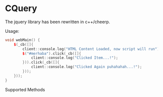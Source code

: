 # CQuery
The jquery library has been rewritten in c++/cheerp.

Usage:

```cpp
void webMain() {
    $(_cb([]{
        client::console.log("HTML Content Loaded, now script will run");
        $("#merhaba").click(_cb([]{
            client::console.log("Clicked Item...!");
        })).click(_cb([]{
            client::console.log("Clicked Again puhahahah...!");
        }));
    }));
}
```

Supported Methods